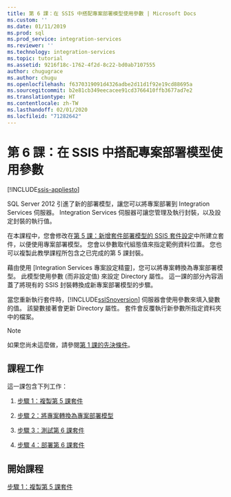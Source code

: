 ```yaml
---
title: 第 6 課：在 SSIS 中搭配專案部署模型使用參數 | Microsoft Docs
ms.custom: ''
ms.date: 01/11/2019
ms.prod: sql
ms.prod_service: integration-services
ms.reviewer: ''
ms.technology: integration-services
ms.topic: tutorial
ms.assetid: 9216f18c-1762-4f2d-8c22-bd0ab7107555
author: chugugrace
ms.author: chugu
ms.openlocfilehash: f6370319091d4326adbe2d11d1f92e19cd88695a
ms.sourcegitcommit: b2e81cb349eecacee91cd3766410ffb3677ad7e2
ms.translationtype: HT
ms.contentlocale: zh-TW
ms.lasthandoff: 02/01/2020
ms.locfileid: "71282642"
---
```

# <a name="lesson-6-use-parameters-with-the-project-deployment-model-in-ssis"></a>第 6 課：在 SSIS 中搭配專案部署模型使用參數

[!INCLUDE[ssis-appliesto](../includes/ssis-appliesto-ssvrpluslinux-asdb-asdw-xxx.md)]



SQL Server 2012 引進了新的部署模型，讓您可以將專案部署到 Integration Services 伺服器。 Integration Services 伺服器可讓您管理及執行封裝，以及設定封裝的執行值。  
  
在本課程中，您會修改在[第 5 課：新增套件部署模型的 SSIS 套件設定](../integration-services/lesson-5-add-ssis-package-configurations-for-the-package-deployment-model.md)中所建立套件，以便使用專案部署模型。 您會以參數取代組態值來指定範例資料位置。 您也可以複製此教學課程所包含之已完成的第 5 課封裝。  
  
藉由使用 [Integration Services 專案設定精靈]，您可以將專案轉換為專案部署模型。 此模型使用參數 (而非設定值) 來設定 Directory 屬性。 這一課的部分內容涵蓋了將現有的 SSIS 封裝轉換成新專案部署模型的步驟。  
  
當您重新執行套件時，[!INCLUDE[ssISnoversion](../includes/ssisnoversion-md.md)] 伺服器會使用參數來填入變數的值。 該變數接著會更新 Directory 屬性。 套件會反覆執行新參數所指定資料夾中的檔案。  
  
> [!NOTE]
> 如果您尚未這麼做，請參閱[第 1 課的先決條件](../integration-services/lesson-1-create-a-project-and-basic-package-with-ssis.md#prerequisites)。
    
## <a name="lesson-tasks"></a>課程工作  
這一課包含下列工作：  
  
1.  [步驟 1：複製第 5 課套件](../integration-services/lesson-6-1-copying-the-lesson-5-package.md)  
  
2.  [步驟 2：將專案轉換為專案部署模型](../integration-services/lesson-6-2-converting-the-project-to-the-project-deployment-model.md)  
  
3.  [步驟 3：測試第 6 課套件](../integration-services/lesson-6-3-testing-the-lesson-6-package.md)  
  
4.  [步驟 4：部署第 6 課套件](../integration-services/lesson-6-4-deploying-the-lesson-6-package.md)  
  
## <a name="start-the-lesson"></a>開始課程  
[步驟 1：複製第 5 課套件](../integration-services/lesson-6-1-copying-the-lesson-5-package.md)  
  

